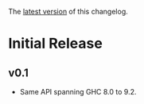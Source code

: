 The [latest
version](https://github.com/BlockScope/ghc-corroborate/blob/main/changelog.md)
of this changelog.

# Initial Release
## v0.1

* Same API spanning GHC 8.0 to 9.2.